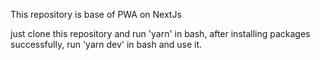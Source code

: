 This repository is base of PWA on NextJs

just clone this repository and run 'yarn' in bash, after installing packages successfully, run 'yarn dev' in bash and use it.
